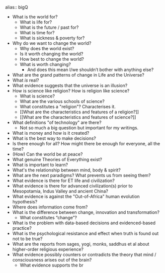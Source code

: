 alias:: bigQ

- What is the world for?
	- What is life for?
	- What is the future / past for?
	- What is time for?
	- What is sickness & poverty for?
- Why do we want to change the world?
	- Why does the world exist?
	- Is it worth changing the world?
	- How best to change the world?
	- What is worth changing?
		- And does this mean I/we shouldn’t bother with anything else?
- What are the grand patterns of change in Life and the Universe?
- What *is* real?
- What evidence suggests that the universe is an illusion?
- How is science like religion? How is religion like science?
	- What is science?
	- What are the various schools of science?
	- What constitutes a "religion"? Characterises it.
	- [[What are the characteristics and features of a religion?]]
	- [[What are the characteristics and features of science?]]
- What definitions "of technology" are there?
	- Not so much a big question but important for my writings.
- What is money and how is it created?
- What is the best way to make decisions?
- Is there enough for all? How might there be enough for everyone, all the time?
- (How) Can the world be at peace?
- What genuine Theories of Everything exist?
- What is important to learn?
- What's the relationship between mind, body & spirit?
- What are the next paradigms? What prevents us from seeing them?
- What evidence is there for ET life and civilization?
- What evidence is there for advanced civilization(s) prior to Mesopotamia, Indus Valley and ancient China?
- What evidence is against the "Out-of-Africa" human evolution hypothesis?
- Where does information come from?
- What is the difference between change, innovation and transformation?
	- What constitutes “change”?
- What is the problem with data-based decisions and evidenced-based practice?
- What is the psychological resistance and effect when truth is found out not to be true?
- What are the reports from sages, yogi, monks, saddhus et al about higher-order religious experience?
- What evidence possibly counters or contradicts the theory that mind / consciousness arises out of the brain?
	- What evidence supports the br